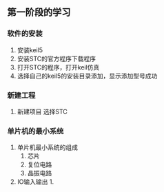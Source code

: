 ## 第一阶段的学习
### 软件的安装
1. 安装keil5
2. 安装STC的官方程序下载程序
3. 打开STC的程序，打开keil仿真
4. 选择自己的keil5的安装目录添加，显示添加型号成功
### 新建工程
1. 新建项目 选择STC
### 单片机的最小系统
1. 单片机最小系统的组成
    1. 芯片
    2. 复位电路
    3. 晶振电路
2. IO输入输出
    1. 